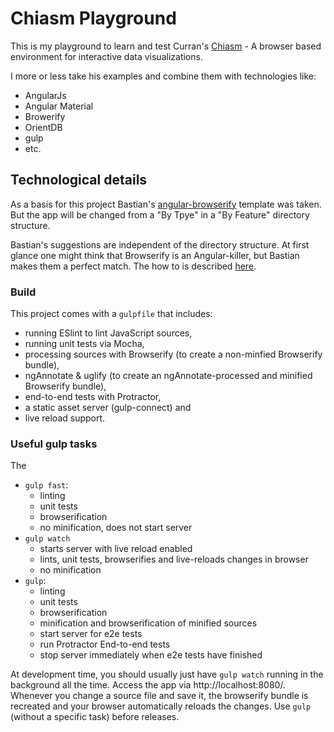 # Chiasm Playground

This is my playground to learn and test Curran's [Chiasm](https://github.com/chiasm-project/chiasm) - A browser based 
environment for interactive data visualizations.
 
I more or less take his examples and combine them with technologies like:
* AngularJs
* Angular Material
* Browerify
* OrientDB
* gulp
* etc.

## Technological details

As a basis for this project Bastian's [angular-browserify](https://github.com/basti1302/angular-browserify) template was 
taken. But the app will be changed from a "By Tpye" in a "By Feature" directory structure.

Bastian's suggestions are independent of the directory structure. At first glance one might think that Browserify is an 
Angular-killer, but Bastian makes them a perfect match. The how to is described [here](https://blog.codecentric.de/en/2014/08/angularjs-browserify/).

### Build

This project comes with a `gulpfile` that includes:

* running ESlint to lint JavaScript sources,
* running unit tests via Mocha,
* processing sources with Browserify (to create a non-minfied Browserify bundle),
* ngAnnotate & uglify (to create an ngAnnotate-processed and minified Browserify bundle),
* end-to-end tests with Protractor,
* a static asset server (gulp-connect) and
* live reload support.

### Useful gulp tasks

The
* `gulp fast`:
    * linting
    * unit tests
    * browserification
    * no minification, does not start server
 * `gulp watch`
    * starts server with live reload enabled
    * lints, unit tests, browserifies and live-reloads changes in browser
    * no minification
* `gulp`:
    * linting
    * unit tests
    * browserification
    * minification and browserification of minified sources
    * start server for e2e tests
    * run Protractor End-to-end tests
    * stop server immediately when e2e tests have finished

At development time, you should usually just have `gulp watch` running in the background all the time. Access the app via http://localhost:8080/. Whenever you change a source file and save it, the browserify bundle is recreated and your browser automatically reloads the changes. Use `gulp` (without a specific task) before releases.
